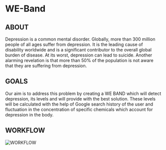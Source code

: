 # WE-Band

## ABOUT
Depression is a common mental disorder. Globally, more than 300 million people of all ages suffer from depression. It is the leading cause of disability worldwide and is a significant contributor to the overall global burden of disease. At its worst, depression can lead to suicide. Another alarming revelation is that more than 50% of the population is not aware that they are suffering from depression.

## GOALS
Our aim is to address this problem by creating a WE BAND which will detect depression, its levels and will provide with the best solution. These levels will be calculated with the help of Google search history of the user and fluctuation in the concentration of specific chemicals which account for depression in the body.

## WORKFLOW
![WORKFLOW](https://photos.app.goo.gl/E6ZBn1itbtHz68697)

